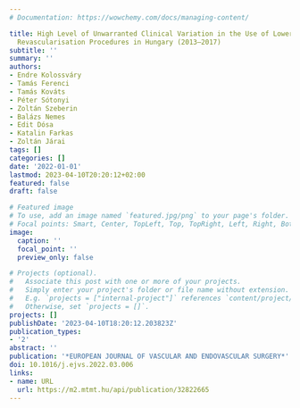```yaml
---
# Documentation: https://wowchemy.com/docs/managing-content/

title: High Level of Unwarranted Clinical Variation in the Use of Lower Extremity
  Revascularisation Procedures in Hungary (2013–2017)
subtitle: ''
summary: ''
authors:
- Endre Kolossváry
- Tamás Ferenci
- Tamás Kováts
- Péter Sótonyi
- Zoltán Szeberin
- Balázs Nemes
- Edit Dósa
- Katalin Farkas
- Zoltán Járai
tags: []
categories: []
date: '2022-01-01'
lastmod: 2023-04-10T20:20:12+02:00
featured: false
draft: false

# Featured image
# To use, add an image named `featured.jpg/png` to your page's folder.
# Focal points: Smart, Center, TopLeft, Top, TopRight, Left, Right, BottomLeft, Bottom, BottomRight.
image:
  caption: ''
  focal_point: ''
  preview_only: false

# Projects (optional).
#   Associate this post with one or more of your projects.
#   Simply enter your project's folder or file name without extension.
#   E.g. `projects = ["internal-project"]` references `content/project/deep-learning/index.md`.
#   Otherwise, set `projects = []`.
projects: []
publishDate: '2023-04-10T18:20:12.203823Z'
publication_types:
- '2'
abstract: ''
publication: '*EUROPEAN JOURNAL OF VASCULAR AND ENDOVASCULAR SURGERY*'
doi: 10.1016/j.ejvs.2022.03.006
links:
- name: URL
  url: https://m2.mtmt.hu/api/publication/32822665
---
```


